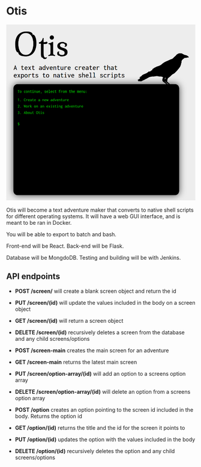 # Otis

![](screenshot.png)

Otis will become a text adventure maker that converts to native shell scripts for different operating systems.
It will have a web GUI interface, and is meant to be ran in Docker.

You will be able to export to batch and bash.

Front-end will be React.
Back-end will be Flask.

Database will be MongdoDB.
Testing and building will be with Jenkins.


## API endpoints

* **POST /screen/** will create a blank screen object and return the id
* **PUT /screen/(id)** will update the values included in the body on a screen object
* **GET /screen/(id)** will return a screen object
* **DELETE /screen/(id)** recursively deletes a screen from the database and any child screens/options

* **POST /screen-main** creates the main screen for an adventure
* **GET /screen-main** returns the latest main screen

* **PUT /screen/option-array/(id)** will add an option to a screens option array
* **DELETE /screen/option-array/(id)** will delete an option from a screens option array

* **POST /option** creates an option pointing to the screen id included in the body. Returns the option id
* **GET /option/(id)** returns the title and the id for the screen it points to
* **PUT /option/(id)** updates the option with the values included in the body
* **DELETE /option/(id)** recursively deletes the option and any child screens/options